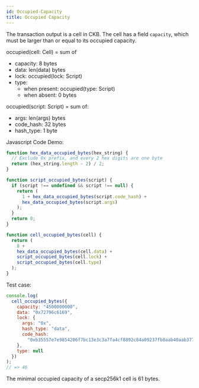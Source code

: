```yaml
---
id: Occupied-Capacity
title: Occupied Capacity
---
```


The transaction output is a cell in CKB. The cell has a field `capacity`, which must be larger than or equal to its occupied capacity.

occupied(cell: Cell) = sum of
- capacity: 8 bytes
- data: len(data) bytes
- lock: occupied(lock: Script)
- type:
	- when present: occupied(type: Script)
	- when absent: 0 bytes

occupied(script: Script) = sum of:
- args: len(args) bytes
- code\_hash: 32 bytes
- hash\_type: 1 byte

Javascript Code Demo:

```js
function hex_data_occupied_bytes(hex_string) {
  // Exclude 0x prefix, and every 2 hex digits are one byte
  return (hex_string.length - 2) / 2;
}

function script_occupied_bytes(script) {
  if (script !== undefined && script !== null) {
    return (
      1 + hex_data_occupied_bytes(script.code_hash) +
      hex_data_occupied_bytes(script.args)
    );
  }
  return 0;
}

function cell_occupied_bytes(cell) {
  return (
    8 +
    hex_data_occupied_bytes(cell.data) +
    script_occupied_bytes(cell.lock) +
    script_occupied_bytes(cell.type)
  );
}
```


Test case:

```js
console.log(
  cell_occupied_bytes({
    capacity: "4500000000",
    data: "0x72796c6169",
    lock: {
      args: "0x",
      hash_type: "data",
      code_hash:
        "0xb35557e7e9854206f7bc13e3c3a7fa4cf8892c84a09237fb0aab40aab3771eee"
    },
    type: null
  })
);
// => 46
```

The minimal occupied capacity of a secp256k1 cell is 61 bytes.
